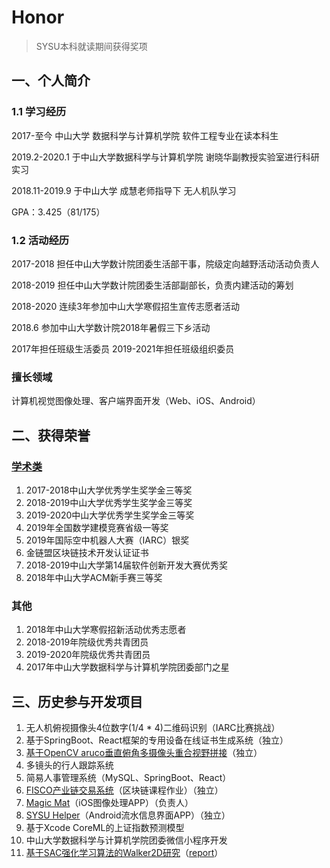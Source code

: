 # Honor

> SYSU本科就读期间获得奖项

## 一、个人简介

### 1.1 学习经历

2017-至今 中山大学 数据科学与计算机学院 软件工程专业在读本科生

2019.2-2020.1 于中山大学数据科学与计算机学院 谢晓华副教授实验室进行科研实习

2018.11-2019.9 于中山大学 成慧老师指导下 无人机队学习

GPA：3.425（81/175）

### 1.2 活动经历

2017-2018 担任中山大学数计院团委生活部干事，院级定向越野活动活动负责人

2018-2019 担任中山大学数计院团委生活部副部长，负责内建活动的筹划

2018-2020 连续3年参加中山大学寒假招生宣传志愿者活动

2018.6 参加中山大学数计院2018年暑假三下乡活动

2017年担任班级生活委员 2019-2021年担任班级组织委员

### 擅长领域

计算机视觉图像处理、客户端界面开发（Web、iOS、Android）


## 二、获得荣誉

### [学术类](https://github.com/CoderAT13/Honor/tree/master/%E5%AD%A6%E7%A7%91)

1. 2017-2018中山大学优秀学生奖学金三等奖
2. 2018-2019中山大学优秀学生奖学金三等奖
3. 2019-2020中山大学优秀学生奖学金三等奖
4. 2019年全国数学建模竞赛省级一等奖
5. 2019年国际空中机器人大赛（IARC）银奖
6. 金链盟区块链技术开发认证证书
7. 2018-2019中山大学第14届软件创新开发大赛优秀奖
8. 2018年中山大学ACM新手赛三等奖

### 其他

1. 2018年中山大学寒假招新活动优秀志愿者
2. 2018-2019年院级优秀共青团员
3. 2019-2020年院级优秀共青团员
4. 2017年中山大学数据科学与计算机学院团委部门之星

## 三、历史参与开发项目

1. 无人机俯视摄像头4位数字(1/4 * 4)二维码识别（IARC比赛挑战）
2. 基于SpringBoot、React框架的专用设备在线证书生成系统（独立）
3. [基于OpenCV aruco垂直俯角多摄像头重合视野拼接](学科/Fusioner/README.md)（独立）
4. 多镜头的行人跟踪系统
5. 简易人事管理系统（MySQL、SpringBoot、React）
6. [FISCO产业链交易系统](https://github.com/CoderAT13/FISCO-FINAL)（区块链课程作业）（独立）
7. [Magic Mat](https://www.bilibili.com/video/BV1Uk4y1C7PW/)（iOS图像处理APP）（负责人）
8. [SYSU Helper](https://www.bilibili.com/video/BV1GK4y1s7Mu)（Android流水信息界面APP）（独立）
9. 基于Xcode CoreML的上证指数预测模型
10. 中山大学数据科学与计算机学院团委微信小程序开发
11. [基于SAC强化学习算法的Walker2D研究](https://github.com/CoderAT13/BipedalWalkerHardcore-SAC)（[report](https://github.com/CoderAT13/BipedalWalkerHardcore-SAC/blob/main/data/BipedalWalkerTest.md)）